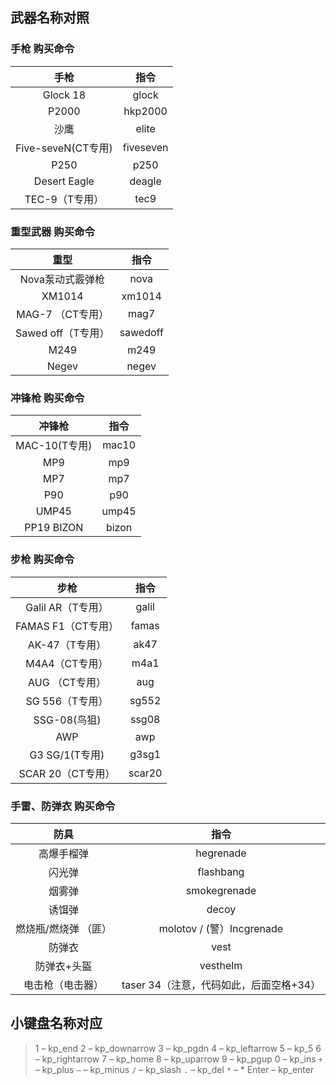 ## 武器名称对照

### **手枪 购买命令**

|        手枪        |    指令     |
| :--------------: | :-------: |
|     Glock 18     |   glock   |
|      P2000       |  hkp2000  |
|        沙鹰        |   elite   |
| Five-seveN(CT专用) | fiveseven |
|       P250       |   p250    |
|   Desert Eagle   |  deagle   |
|    TEC-9（T专用）    |   tec9    |



### **重型武器 购买命令**

|       重型       |    指令    |
| :------------: | :------: |
|   Nova泵动式霰弹枪   |   nova   |
|     XM1014     |  xm1014  |
|  MAG-7 （CT专用）  |   mag7   |
| Sawed off（T专用） | sawedoff |
|      M249      |   m249   |
|     Negev      |  negev   |

### **冲锋枪 购买命令**

|     冲锋枪     |  指令   |
| :---------: | :---: |
| MAC-10(T专用) | mac10 |
|     MP9     |  mp9  |
|     MP7     |  mp7  |
|     P90     |  p90  |
|    UMP45    | ump45 |
| PP19 BIZON  | bizon |

### **步枪 购买命令**

|       步枪       |   指令   |
| :------------: | :----: |
| Galil AR（T专用）  | galil  |
| FAMAS F1（CT专用） | famas  |
|   AK-47（T专用）   |  ak47  |
|   M4A4（CT专用）   |  m4a1  |
|   AUG （CT专用）   |  aug   |
|  SG 556（T专用）   | sg552  |
|   SSG-08(鸟狙)   | ssg08  |
|      AWP       |  awp   |
|  G3 SG/1(T专用)  | g3sg1  |
| SCAR 20（CT专用）  | scar20 |

### **手雷、防弹衣 购买命令**

|     防具      |            指令             |
| :---------: | :-----------------------: |
|    高爆手榴弹    |         hegrenade         |
|     闪光弹     |         flashbang         |
|     烟雾弹     |       smokegrenade        |
|     诱饵弹     |           decoy           |
| 燃烧瓶/燃烧弹 （匪） |  molotov / (警）Incgrenade  |
|     防弹衣     |           vest            |
|   防弹衣+头盔    |         vesthelm          |
|  电击枪（电击器）   | taser 34（注意，代码如此，后面空格+34） |

## **小键盘名称对应**

>   1 – kp_end
>   2 – kp_downarrow
>   3 – kp_pgdn
>   4 – kp_leftarrow
>   5 – kp_5
>   6 – kp_rightarrow
>   7 – kp_home
>   8 – kp_uparrow
>   9 – kp_pgup
>   0 – kp_ins
>   `+` – kp_plus
>   `–` – kp_minus
>   `/` – kp_slash
>   `.` – kp_del
>   `*` – *
>   Enter – kp_enter
















